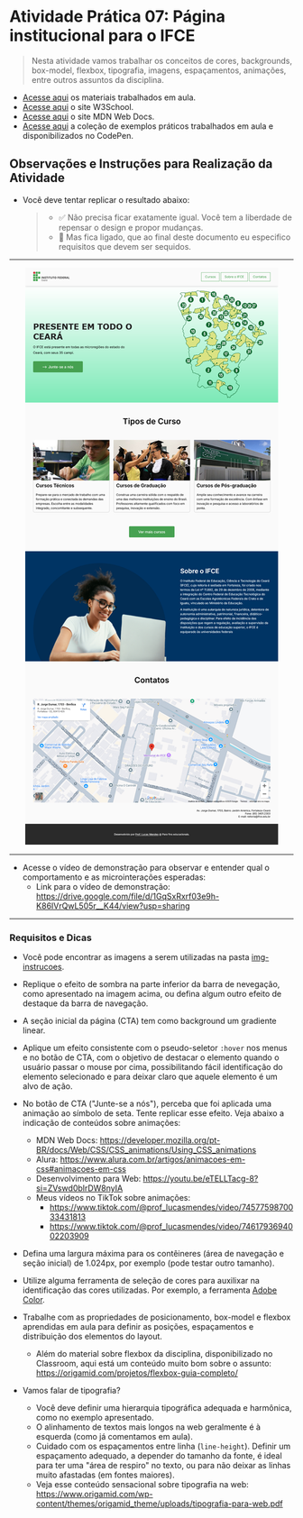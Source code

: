 # Atividade Prática 07: Página institucional para o IFCE

> Nesta atividade vamos trabalhar os conceitos de cores, backgrounds, box-model, flexbox, tipografia, imagens, espaçamentos, animações, entre outros assuntos da disciplina.

- [Acesse aqui](./../../materiais/slides/) os materiais trabalhados em aula.
- [Acesse aqui](https://www.w3schools.com/) o site W3School.
- [Acesse aqui](https://developer.mozilla.org/pt-BR/) o site MDN Web Docs.
- [Acesse aqui](https://codepen.io/collection/rxRBoW) a coleção de exemplos práticos trabalhados em aula e disponibilizados no CodePen.

<a id="inst"></a>
## Observações e Instruções para Realização da Atividade

- Você deve tentar replicar o resultado abaixo:
    > - ✅ Não precisa ficar exatamente igual. Você tem a liberdade de repensar o design e propor mudanças.
    > - 🚨 Mas fica ligado, que ao final deste documento eu especifico requisitos que devem ser sequidos.

---

<div align="center">
    <img src="./img-instrucoes/screen-lp-ifce.png">
</div>

---

- Acesse o vídeo de demonstração para observar e entender qual o comportamento e as microinterações esperadas:
    - Link para o vídeo de demonstração: https://drive.google.com/file/d/1GqSxRxrf03e9h-K86IVrQwL505r__K44/view?usp=sharing

---

### Requisitos e Dicas

- Você pode encontrar as imagens a serem utilizadas na pasta [img-instrucoes](./img-instrucoes/img/).

- Replique o efeito de sombra na parte inferior da barra de nevegação, como apresentado na imagem acima, ou defina algum outro efeito de destaque da barra de navegação.

- A seção inicial da página (CTA) tem como background um gradiente linear.

- Aplique um efeito consistente com o pseudo-seletor `:hover` nos menus e no botão de CTA, com o objetivo de destacar o elemento quando o usuário passar o mouse por cima, possibilitando fácil identificação do elemento selecionado e para deixar claro que aquele elemento é um alvo de ação.

- No botão de CTA ("Junte-se a nós"), perceba que foi aplicada uma animação ao símbolo de seta. Tente replicar esse efeito. Veja abaixo a indicação de conteúdos sobre animações:
    - MDN Web Docs: https://developer.mozilla.org/pt-BR/docs/Web/CSS/CSS_animations/Using_CSS_animations
    - Alura: https://www.alura.com.br/artigos/animacoes-em-css#animacoes-em-css
    - Desenvolvimento para Web: https://youtu.be/eTELLTacg-8?si=ZVswd0blrDW8nyIA
    - Meus vídeos no TikTok sobre animações:
        - https://www.tiktok.com/@prof_lucasmendes/video/7457759870033431813
        - https://www.tiktok.com/@prof_lucasmendes/video/7461793694002203909

- Defina uma largura máxima para os contêineres (área de navegação e seção inicial) de 1.024px, por exemplo (pode testar outro tamanho).

- Utilize alguma ferramenta de seleção de cores para auxilixar na identificação das cores utilizadas. Por exemplo, a ferramenta [Adobe Color](https://color.adobe.com/pt/create/image).

- Trabalhe com as propriedades de posicionamento, box-model e flexbox aprendidas em aula para definir as posições, espaçamentos e distribuição dos elementos do layout.
    - Além do material sobre flexbox da disciplina, disponibilizado no Classroom, aqui está um conteúdo muito bom sobre o assunto: https://origamid.com/projetos/flexbox-guia-completo/

- Vamos falar de tipografia?
    - Você deve definir uma hierarquia tipográfica adequada e harmônica, como no exemplo apresentado.
    - O alinhamento de textos mais longos na web geralmente é à esquerda (como já comentamos em aula).
    - Cuidado com os espaçamentos entre linha (`line-height`). Definir um espaçamento adequado, a depender do tamanho da fonte, é ideal para ter uma "área de respiro" no texto, ou para não deixar as linhas muito afastadas (em fontes maiores).
    - Veja esse conteúdo sensacional sobre tipografia na web: https://www.origamid.com/wp-content/themes/origamid_theme/uploads/tipografia-para-web.pdf